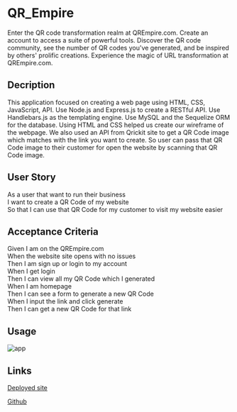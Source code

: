 # QR_Empire
Enter the QR code transformation realm at QREmpire.com. Create an account to access a suite of powerful tools. Discover the QR code community, see the number of QR codes you've generated, and be inspired by others' prolific creations. Experience the magic of URL transformation at QREmpire.com.

## Decription
This application focused on creating a web page using HTML, CSS, JavaScript, API. Use Node.js and Express.js to create a RESTful API. Use Handlebars.js as the templating engine. Use MySQL and the Sequelize ORM for the database. Using HTML and CSS helped us create our wireframe of the webpage. We also used an API from Qrickit site to get a QR Code image which matches with the link you want to create. So user can pass that QR Code image to their customer for open the website by scanning that QR Code image.

## User Story
As a user that want to run their business<br>
I want to create a QR Code of my website<br>
So that I can use that QR Code for my customer to visit my website easier<br>

## Acceptance Criteria
Given I am on the QREmpire.com<br>
When the website site opens with no issues<br>
Then I am sign up or login to my account<br>
When I get login<br> 
Then I can view all my QR Code which I generated<br>
When I am homepage <br>
Then I can see a form to generate a new QR Code<br>
When I input the link and click generate<br>
Then I can get a new QR Code for that link

## Usage
![app](./public/assets/Homepage.png)

## Links

[Deployed site]()

[Github](https://github.com/WillZealot/QR_Empire)
